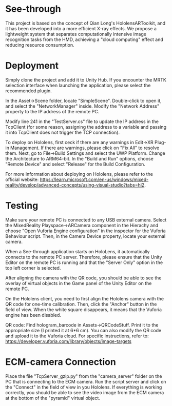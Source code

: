 # See-through

This project is based on the concept of Qian Long's HololensARToolkit, and it has been developed into a more efficient X-ray effects. We propose a lightweight system that separates computationally intensive image recognition tasks from the HMD, achieving a "cloud computing" effect and reducing resource consumption.

# Deployment

Simply clone the project and add it to Unity Hub. If you encounter the MRTK selection interface when launching the application, please select the recommended plugin.

In the Asset->Scene folder, locate "SimpleScene". Double-click to open it, and select the "NetworkManager" inside. Modify the "Network Address" property to the IP address of the remote PC.

Modify line 241 in the "TestServer.cs" file to update the IP address in the TcpClient (for some reason, assigning the address to a variable and passing it into TcpClient does not trigger the TCP connection).

To deploy on Hololens, first ceck if there are any warnings in Edit->XR Plug-in Management. If there are warnings, please click on "Fix All" to resolve them. Next, go to File->Build Settings and select the UWP Platform. Change the Architecture to ARM64-bit. In the "Build and Run" options, choose "Remote Device" and select "Release" for the Build Configuration.

For more information about deploying on Hololens, please refer to the official website: https://learn.microsoft.com/en-us/windows/mixed-reality/develop/advanced-concepts/using-visual-studio?tabs=hl2.

# Testing

Make sure your remote PC is connected to any USB external camera. Select the MixedReality Playspace->ARCamera component in the Hierachy and choose "Open Vuforia Engine configuration" in the inspector for the Vuforia Behaviour script. Then, in the Camera Device property, locate your external camera.

When a See-through application starts on HoloLens, it automatically connects to the remote PC server. Therefore, please ensure that the Unity Editor on the remote PC is running and that the "Server Only" option in the top left corner is selected.

After aligning the camera with the QR code, you should be able to see the overlay of virtual objects in the Game panel of the Unity Editor on the remote PC. 

On the Hololens client, you need to first align the Hololens camera with the QR code for one-time calibration. Then, click the "Anchor" button in the field of view. When the white square disappears, it means that the Vuforia engine has been disabled.

QR code: Find hologram_barcode in Assets->QRCodeStuff. Print it to the appropriate size (I printed it at 6*6 cm). You can also modify the QR code and upload it to the Vuforia cloud. For specific instructions, refer to: https://developer.vuforia.com/library/objects/image-targets


# ECM-camera Connection

Place the file "TcpServer_gzip.py" from the "camera_server" folder on the PC that is connecting to the ECM camera. Run the script server and click on the "Connect" in the field of view in you Hololens. If everything is working correctly, you should be able to see the video image from the ECM camera at the bottom of the "pyramid" virtual object.



